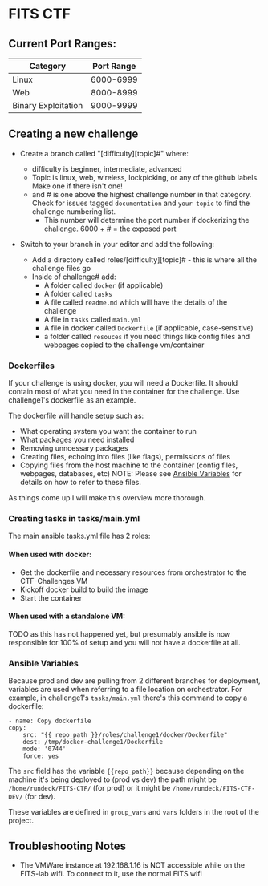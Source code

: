 # FITS CTF

## Current Port Ranges:

| Category            | Port Range |
|---------------------|------------|
| Linux               | 6000-6999  |
| Web                 | 8000-8999  |
| Binary Exploitation | 9000-9999  |

## Creating a new challenge

- Create a branch called "[difficulty][topic]#" where:
    - difficulty is beginner, intermediate, advanced
    - Topic is linux, web, wireless, lockpicking, or any of the github labels. Make one if there isn't one!
    - and # is one above the highest challenge number in that category. Check for issues tagged `documentation` and `your topic` to find the challenge numbering list.
        - This number will determine the port number if dockerizing the challenge. 6000 + # = the exposed port

- Switch to your branch in your editor and add the following:
    - Add a directory called roles/[difficulty][topic]# - this is where all the challenge files go
    - Inside of challenge# add:
        - A folder called `docker` (if applicable)
        - A folder called `tasks`
        - A file called <span>`readme.md`</span> which will have the details of the challenge
        - A file in `tasks` called `main.yml`
        - A file in docker called `Dockerfile` (if applicable, case-sensitive)
        - a folder called `resouces` if you need things like config files and webpages copied to the challenge vm/container

### Dockerfiles

If your challenge is using docker, you will need a Dockerfile. It should contain most of what you need in the container for the challenge. Use challenge1's dockerfile as an example.

The dockerfile will handle setup such as:

- What operating system you want the container to run
- What packages you need installed
- Removing unncessary packages
- Creating files, echoing into files (like flags), permissions of files
- Copying files from the host machine to the container (config files, webpages, databases, etc) NOTE: Please see [Ansible Variables](#ansible-variables) for details on how to refer to these files.

As things come up I will make this overview more thorough.

### Creating tasks in tasks/main.yml

The main ansible tasks.yml file has 2 roles:

#### When used with docker:
- Get the dockerfile and necessary resources from orchestrator to the CTF-Challenges VM
- Kickoff docker build to build the image
- Start the container

#### When used with a standalone VM:
TODO as this has not happened yet, but presumably ansible is now responsible for 100% of setup and you will not have a dockerfile at all.


### Ansible Variables

Because prod and dev are pulling from 2 different branches for deployment, variables are used when referring to a file location on orchestrator. For example, in challenge1's `tasks/main.yml` there's this command to copy a dockerfile:

    - name: Copy dockerfile
    copy:
        src: "{{ repo_path }}/roles/challenge1/docker/Dockerfile"
        dest: /tmp/docker-challenge1/Dockerfile
        mode: '0744'
        force: yes

The `src` field has the variable `{{repo_path}}` because depending on the machine it's being deployed to (prod vs dev) the path might be `/home/rundeck/FITS-CTF/` (for prod) or it might be `/home/rundeck/FITS-CTF-DEV/` (for dev).

These variables are defined in `group_vars` and `vars` folders in the root of the project.

## Troubleshooting Notes

* The VMWare instance at 192.168.1.16 is NOT accessible while on the FITS-lab wifi. To connect to it, use the normal FITS wifi
